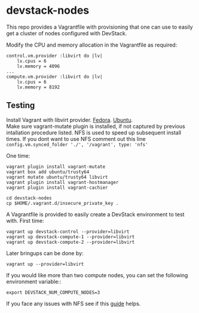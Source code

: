 devstack-nodes
==============

This repo provides a Vagrantfile with provisioning that one can use to easily
get a cluster of nodes configured with DevStack.

Modify the CPU and memory allocation in the Vagrantfile as required:

    control.vm.provider :libvirt do |lv|
        lv.cpus = 6
        lv.memory = 4096
    ...    
    compute.vm.provider :libvirt do |lv|
        lv.cpus = 6
        lv.memory = 8192

Testing
-------
Install Vagrant with libvirt provider. [Fedora](https://developer.fedoraproject.org/tools/vagrant/vagrant-libvirt.html). [Ubuntu](http://lost-and-found-narihiro.blogspot.com/2015/06/ubuntu-1404-install-latest-version-of.html).   
Make sure vagrant-mutate plugin is installed, if not captured by previous intallation procedure listed. NFS is used to speed up subsequent install times. If you dont want to use NFS comment out this line   
`config.vm.synced_folder './', '/vagrant', type: 'nfs'`

One time:

    vagrant plugin install vagrant-mutate
    vagrant box add ubuntu/trusty64
    vagrant mutate ubuntu/trusty64 libvirt
    vagrant plugin install vagrant-hostmanager
    vagrant plugin install vagrant-cachier
    
    cd devstack-nodes
    cp $HOME/.vagrant.d/insecure_private_key .
    
A Vagrantfile is provided to easily create a DevStack environment to test with. First time:

    vagrant up devstack-control --provider=libvirt
    vagrant up devstack-compute-1 --provider=libvirt 
    vagrant up devstack-compute-2 --provider=libvirt 

Later bringups can be done by:

    vagrant up --provider=libvirt 

If you would like more than two compute nodes, you can set the following environment variable::

    export DEVSTACK_NUM_COMPUTE_NODES=3

If you face any issues with NFS see if this [guide](https://developer.fedoraproject.org/tools/vagrant/vagrant-nfs.html) helps.
